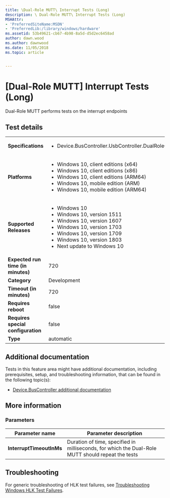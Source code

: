 ```yaml
---
title: \Dual-Role MUTT\ Interrupt Tests (Long)
description: \ Dual-Role MUTT\ Interrupt Tests (Long)
MSHAttr:
- 'PreferredSiteName:MSDN'
- 'PreferredLib:/library/windows/hardware'
ms.assetid: 53b49621-cb67-4b98-8a5d-d5d2ec6458ad
author: dawn.wood
ms.author: dawnwood
ms.date: 11/05/2018
ms.topic: article


---
```


# \[Dual-Role MUTT\] Interrupt Tests (Long)


Dual-Role MUTT performs tests on the interrupt endpoints

## Test details

|||
|---|---|
| **Specifications**  | <ul><li>Device.BusController.UsbController.DualRoleController.Discretional</li></ul> |  
| **Platforms**   | <ul><li>Windows 10, client editions (x64)</li><li>Windows 10, client editions (x86)</li><li>Windows 10, client editions (ARM64)</li><li>Windows 10, mobile edition (ARM)</li><li>Windows 10, mobile edition (ARM64)</li></ul> |
| **Supported Releases** | <ul><li>Windows 10</li><li>Windows 10, version 1511</li><li>Windows 10, version 1607</li><li>Windows 10, version 1703</li><li>Windows 10, version 1709</li><li>Windows 10, version 1803</li><li>Next update to Windows 10</li></ul> |
|**Expected run time (in minutes)**| 720 |
|**Category**| Development |
|**Timeout (in minutes)**| 720 |
|**Requires reboot**| false |
|**Requires special configuration**| false |
|**Type**| automatic |



## <span id="Additional_documentation"></span><span id="additional_documentation"></span><span id="ADDITIONAL_DOCUMENTATION"></span>Additional documentation


Tests in this feature area might have additional documentation, including prerequisites, setup, and troubleshooting information, that can be found in the following topic(s):

-   [Device.BusController additional documentation](device-buscontroller-additional-documentation.md)

## <span id="More_information"></span><span id="more_information"></span><span id="MORE_INFORMATION"></span>More information


### <span id="Parameters"></span><span id="parameters"></span><span id="PARAMETERS"></span>Parameters

| Parameter name           | Parameter description                                                                             |
|--------------------------|---------------------------------------------------------------------------------------------------|
| **InterruptTimeoutInMs** | Duration of time, specified in milliseconds, for which the Dual-Role MUTT should repeat the tests |



## <span id="Troubleshooting"></span><span id="troubleshooting"></span><span id="TROUBLESHOOTING"></span>Troubleshooting


For generic troubleshooting of HLK test failures, see [Troubleshooting Windows HLK Test Failures](../user/troubleshooting-windows-hlk-test-failures.md).










